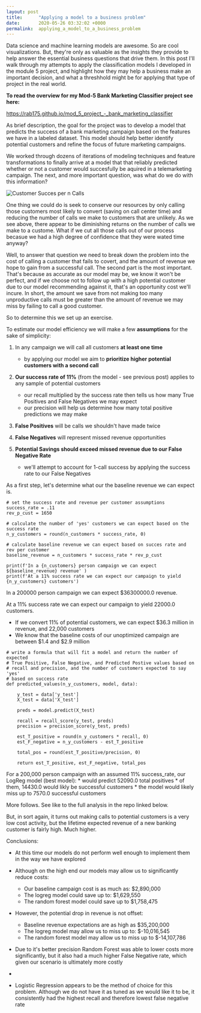```yaml
---
layout: post
title:      "Applying a model to a business problem"
date:       2020-05-26 03:32:02 +0000
permalink:  applying_a_model_to_a_business_problem
---
```



Data science and machine learning models are awesome. So are cool visualizations. But, they're only as valuable as the insights they provide to help answer the essential business questions that drive them. In this post I'll walk through my attempts to apply the classification models I developed in the module 5 project, and highlight how they may help a business make an important decision, and what a threshhold might be for applying that type of project in the real world. 

**To read the overview for my Mod-5 Bank Marketing Classifier project see here:** 

https://rab175.github.io/mod_5_project_-_bank_marketing_classifier

As brief description, the goal for the project was to develop a model that predicts the success of a bank marketing campaign based on the features we have in a labeled dataset. This model should help better identify potential customers and refine the focus of future marketing campaigns.

We worked through dozens of iterations of modeling techniques and feature transformations to finally arrive at a model that that reliably predicted whether or not a customer would succesfully be aquired in a telemarketing campaign. The next, and more important question, was what do we do with this information? 

![Customer Succes per n Calls](https://drive.google.com/open?id=1QbvjEGzU1zcpaVAv_bexS175G_q04IvX)

One thing we could do is seek to conserve our resources by only calling those customers most likely to convert (saving on call center time) and reducing the number of calls we make to customers that are unlikely. As we see above, there appear to be diminishing returns on the number of calls we make to a custome. What if we cut all those calls out of our process becasue we had a high degree of confidence that they were wated time anyway?

Well, to answer that question we need to break down the problem into the cost of calling a customer that fails to covert, and the amount of revenue we hope to gain from a successful call. The second part is the most important. That's because as accurate as our model may be, we know it won't be perfect, and if we choose not to follow up with a high potential customer due to our model recommending against it, that's an opportunity cost we'll incure. In short, the amount we save from not making too many unproductive calls must be greater than the amount of revenue we may miss by failing to call a good customer.

So to determine this we set up an exercise. 

To estimate our model efficiency we will make a few **assumptions** for the sake of simplicity:

1. In any campaign we will call all customers **at least one time**
    * by applying our model we aim to **prioritize higher potential customers with a second call**
2. **Our success rate of 11%** (from the model - see previous post) applies to any sample of potential customers
    * our recall multiplied by the success rate then tells us how many True Positives and False Negatives we may expect
    * our precision will help us determine how many total positive predictions we may make

3. **False Positives** will be calls we shouldn't have made twice
4. **False Negatives** will represent missed revenue opportunities
5. **Potential Savings should exceed missed revenue due to our False Negative Rate**

    * we'll attempt to account for 1-call success by applying the success rate to our False Negatives

As a first step, let's determine what our the baseline revenue we can expect is.

```
# set the success rate and revenue per customer assumptions
success_rate = .11
rev_p_cust = 1650

# calculate the number of 'yes' customers we can expect based on the success rate
n_y_customers = round(n_customers * success_rate, 0)

# calculate baseline revenue we can expect based on succes rate and rev per customer
baseline_revenue = n_customers * success_rate * rev_p_cust

print(f'In a {n_customers} person campaign we can expect ${baseline_revenue} revenue' )
print(f'At a 11% success rate we can expect our campaign to yield {n_y_customers} customers')
```

In a 200000 person campaign we can expect $36300000.0 revenue.

At a 11% success rate we can expect our campaign to yield 22000.0 customers.

* If we convert 11% of potential customers, we can expect \$36.3 million in revenue, and 22,000 customers
* We know that the baseline costs of our unoptimized campaign are between \$1.4 and \$2.9 million

```
# write a formula that will fit a model and return the number of expected 
# True Positive, False Negative, and Predicted Postive values based on 
# recall and precision, and the number of customers expected to say 'yes'
# based on success rate
def predicted_values(n_y_customers, model, data):
    
    y_test = data['y_test']
    X_test = data['X_test']
    
    preds = model.predict(X_test)
    
    recall = recall_score(y_test, preds)
    precision = precision_score(y_test, preds)
    
    est_T_positive = round(n_y_customers * recall, 0)
    est_F_negative = n_y_customers - est_T_positive
    
    total_pos = round(est_T_positive/precision, 0)
    
    return est_T_positive, est_F_negative, total_pos
```


For a 200,000 person campaign with an assumed 11% success_rate, our LogReg model (best model):
	 * would predict 52090.0 total positives
	 * of them, 14430.0 would likly be successful customers
	 * the model would likely miss up to 7570.0 successful customers

More follows. See like to the full analysis in the repo linked below. 

But, in sort again, it turns out making calls to potential customers is a very low cost activity, but the lifetime expected revenue of a new banking customer is fairly high. Much higher. 

Conclusions:

* At this time our models do not perform well enough to implement them in the way we have explored
* Although on the high end our models may allow us to significantly reduce costs:
    * Our baseline campaign cost is as much as: \$2,890,000
    * The logreg model could save up to: \$1,629,550
    * The random forest model could save up to \$1,758,475
* However, the potential drop in revenue is not offset:

    * Baseline revenue expectations are as high as \$35,200,000
    * The logreg model may allow us to miss up to: \$-10,016,545
    * The random forest model may allow us to miss up to \$-14,107,786
* Due to it's better precision Random Forest was able to lower costs more significantly, but it also had a much higher False Negative rate, which given our scenario is ultimately more costly
* 
* Logistic Regression appears to be the method of choice for this problem. Although we do not have it as tuned as we would like it to be, it consistently had the highest recall and therefore lowest false negative rate 

